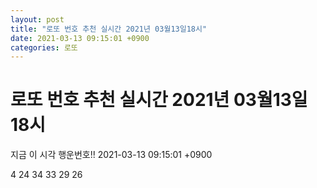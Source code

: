 ```yaml
---
layout: post
title: "로또 번호 추천 실시간 2021년 03월13일18시"
date: 2021-03-13 09:15:01 +0900
categories: 로또
---
```


# 로또 번호 추천 실시간 2021년 03월13일18시

지금 이 시각 행운번호!! 2021-03-13 09:15:01 +0900

 4  24  34  33  29  26 

